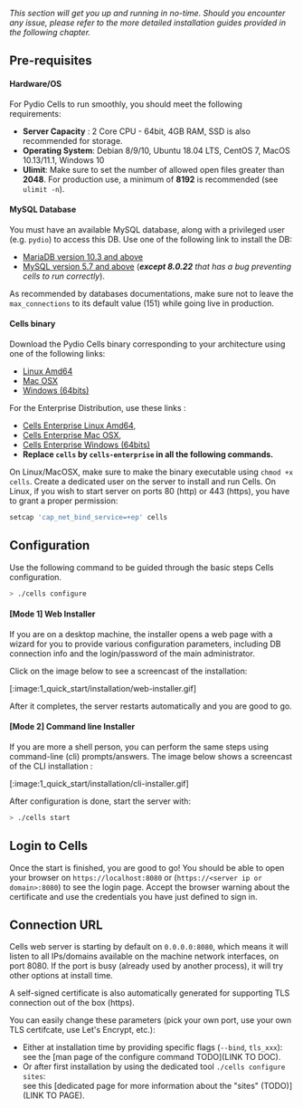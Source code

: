 _This section will get you up and running in no-time. Should you encounter any issue, please refer to the more detailed installation guides provided in the following chapter._

## Pre-requisites

#### Hardware/OS

For Pydio Cells to run smoothly, you should meet the following requirements:

- **Server Capacity** : 2 Core CPU - 64bit, 4GB RAM, SSD is also recommended for storage.
- **Operating System**: Debian 8/9/10, Ubuntu 18.04 LTS, CentOS 7, MacOS 10.13/11.1, Windows 10
- **Ulimit**: Make sure to set the number of allowed open files greater than **2048**. For production use, a minimum of **8192** is recommended (see `ulimit -n`).

#### MySQL Database

You must have an available MySQL database, along with a privileged user (e.g. `pydio`) to access this DB. Use one of the following link to install the DB:

- [MariaDB version 10.3 and above](https://downloads.mariadb.org/mariadb/repositories)
- [MySQL version 5.7 and above](https://dev.mysql.com/doc/refman/8.0/en/installing.html) (_**except 8.0.22** that has a bug preventing cells to run correctly_).

As recommended by databases documentations, make sure not to leave the `max_connections` to its default value (151) while going live in production.

#### Cells binary

Download the Pydio Cells binary corresponding to your architecture using one of the following links:

- [Linux Amd64](https://download.pydio.com/latest/cells/release/{latest}/linux-amd64/cells)
- [Mac OSX](https://download.pydio.com/latest/cells/release/{latest}/darwin-amd64/cells)
- [Windows (64bits)](https://download.pydio.com/latest/cells/release/{latest}/windows-amd64/cells.exe)

For the Enterprise Distribution, use these links :

- [Cells Enterprise Linux Amd64](https://download.pydio.com/latest/cells-enterprise/release/{latest}/linux-amd64/cells-enterprise),
- [Cells Enterprise Mac OSX](https://download.pydio.com/latest/cells-enterprise/release/{latest}/darwin-amd64/cells-enterprise),
- [Cells Enterprise Windows (64bits)](https://download.pydio.com/latest/cells-enterprise/release/{latest}/windows-amd64/cells-enterprise.exe)
- **Replace `cells` by `cells-enterprise` in all the following commands.**

On Linux/MacOSX, make sure to make the binary executable using `chmod +x cells`. Create a dedicated user on the server to install and run Cells. On Linux, if you wish to start server on ports 80 (http) or 443 (https), you have to grant a proper permission:

```sh
setcap 'cap_net_bind_service=+ep' cells
```

## Configuration

Use the following command to be guided through the basic steps Cells configuration.

```sh
> ./cells configure
```

#### [Mode 1] Web Installer

If you are on a desktop machine, the installer opens a web page with a wizard for you to provide various configuration parameters, including DB connection info and the login/password of the main administrator.

Click on the image below to see a screencast of the installation:

[:image:1_quick_start/installation/web-installer.gif]

After it completes, the server restarts automatically and you are good to go.

#### [Mode 2] Command line Installer

If you are more a shell person, you can perform the same steps using command-line (cli) prompts/answers. 
The image below shows a screencast of the CLI installation :

[:image:1_quick_start/installation/cli-installer.gif]

After configuration is done, start the server with:

```sh
> ./cells start
```

## Login to Cells

Once the start is finished, you are good to go!
You should be able to open your browser on `https://localhost:8080` 
or (`https://<server ip or domain>:8080`) to see the login page. Accept the browser warning about the certificate and use 
the credentials you have just defined to sign in.

## Connection URL 

Cells web server is starting by default on `0.0.0.0:8080`, which means it will listen to all IPs/domains available 
on the machine network interfaces, on port 8080. If the port is busy (already used by another process), it will try other 
options at install time.

A self-signed certificate is also automatically generated for supporting TLS connection out of the box (https).

You can easily change these parameters (pick your own port, use your own TLS certifcate, use Let's Encrypt, etc.):

 - Either at installation time by providing specific flags (`--bind`, `tls_xxx`): see the [man page of the configure command TODO](LINK TO DOC). 
 - Or after first installation by using the dedicated tool `./cells configure sites`:  
see this [dedicated page for more information about the "sites" (TODO)](LINK TO PAGE).